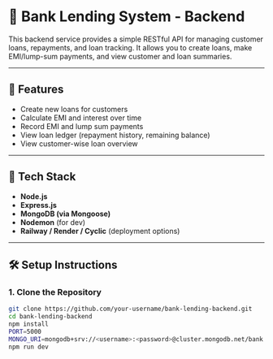 # 🏦 Bank Lending System - Backend

This backend service provides a simple RESTful API for managing customer loans, repayments, and loan tracking. It allows you to create loans, make EMI/lump-sum payments, and view customer and loan summaries.

---

## 🚀 Features

- Create new loans for customers
- Calculate EMI and interest over time
- Record EMI and lump sum payments
- View loan ledger (repayment history, remaining balance)
- View customer-wise loan overview

---

## 🧱 Tech Stack

- **Node.js**
- **Express.js**
- **MongoDB (via Mongoose)**
- **Nodemon** (for dev)
- **Railway / Render / Cyclic** (deployment options)

---

## 🛠️ Setup Instructions

### 1. Clone the Repository
```bash
git clone https://github.com/your-username/bank-lending-backend.git
cd bank-lending-backend
npm install
PORT=5000
MONGO_URI=mongodb+srv://<username>:<password>@cluster.mongodb.net/bank
npm run dev
```
